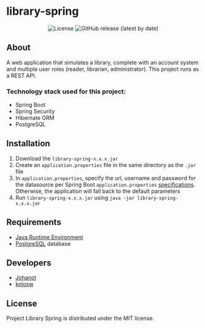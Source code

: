 # library-spring

<p style="text-align: center;">
    <img alt="License" src="https://img.shields.io/github/license/SirJohanot/library-spring">
    <img alt="GitHub release (latest by date)" src="https://img.shields.io/github/v/release/SirJohanot/library-spring?display_name=tag">
</p>

## About

A web application that simulates a library, complete with an account system and multiple user roles (reader, librarian,
administrator). This project runs as a REST API.

### Technology stack used for this project:

- Spring Boot
- Spring Security
- Hibernate ORM
- PostgreSQL

## Installation

1. Download the `library-spring-x.x.x.jar`
2. Create an `application.properties` file in the same directory as the `.jar` file
3. In `application.properties`, specify the url, username and password for the datasource per Spring
   Boot `application.properties` [specifications](https://docs.spring.io/spring-boot/docs/current/reference/html/data.html#data.sql.datasource.configuration).
   Otherwise, the application will fall back
   to the default parameters
4. Run `library-spring-x.x.x.jar` using `java -jar library-spring-x.x.x.jar`

## Requirements

- [Java Runtime Environment](https://www.java.com/en/download/manual.jsp)
- [PostgreSQL](https://www.postgresql.org/download/) database

## Developers

- [Johanot](https://github.com/SirJohanot)
- [kolosw](https://github.com/kolosw)

## License

Project Library Spring is distributed under the MIT license.
